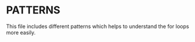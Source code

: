 # PATTERNS
This file includes different patterns which helps to understand the for loops more easily.
